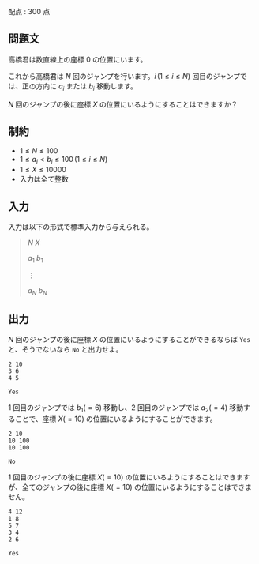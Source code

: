 配点 : $300$ 点

## 問題文

高橋君は数直線上の座標 $0$ の位置にいます。

これから高橋君は $N$ 回のジャンプを行います。$i \, (1 \leq i \leq N)$ 回目のジャンプでは、正の方向に $a_i$ または $b_i$ 移動します。

$N$ 回のジャンプの後に座標 $X$ の位置にいるようにすることはできますか？

## 制約

- $1 \leq N \leq 100$
- $1 \leq a_i \lt b_i \leq 100 \, (1 \leq i \leq N)$
- $1 \leq X \leq 10000$
- 入力は全て整数

## 入力

入力は以下の形式で標準入力から与えられる。

> $N$ $X$
> 
> $a_1$ $b_1$
> 
> $\vdots$
> 
> $a_N$ $b_N$

## 出力

$N$ 回のジャンプの後に座標 $X$ の位置にいるようにすることができるならば `Yes` と、そうでないなら `No` と出力せよ。

```input1
2 10
3 6
4 5
```

```output1
Yes
```

$1$ 回目のジャンプでは $b_1 (= 6)$ 移動し、$2$ 回目のジャンプでは $a_2 (= 4)$ 移動することで、座標 $X (= 10)$ の位置にいるようにすることができます。

```input2
2 10
10 100
10 100
```

```output2
No
```

$1$ 回目のジャンプの後に座標 $X (= 10)$ の位置にいるようにすることはできますが、全てのジャンプの後に座標 $X (= 10)$ の位置にいるようにすることはできません。

```input3
4 12
1 8
5 7
3 4
2 6
```

```output3
Yes
```